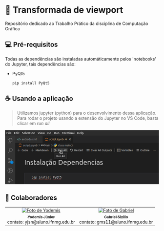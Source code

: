 # 🚀 Transformada de viewport
Repositório dedicado ao Trabalho Prático da disciplina de Computação Gráfica

## 💻 Pré-requisitos
Todas as dependências são instaladas automáticamente pelos 'notebooks' do Jupyter, tais dependências são:

- PyQt5
  ```
  pip install PyQt5
  ```

## ☕ Usando a aplicação
> Utilizamos jupyter (python) para o desenvolvimento dessa aplicação. Para rodar o projeto usando a extensão do Jupyter no VS Code, basta clicar em *run all*

<img src="./assets//instruction.png" width="600" title="Instruction">


## 🤝 Colaboradores

<table>
  <tr>
    <td align="center">
      <a href="https://github.com/yodemisj" title="Yodemis Junior">
        <img src="https://github.com/yodemisj.png" width="100px;" alt="Foto de Yodemis"/><br>
        <sub>
          <b>Yodemis Júnior</b>
        </sub>
      </a>
      <br>
      contato: yjsn@aluno.ifnmg.edu.br
    </td>
    <td align="center">
      <a href="https://github.com/gabrielsizilio" title="Gabriel Sizilio">
        <img src="https://github.com/gabrielsizilio.png" width="100px;" alt="Foto de Gabriel"/><br>
        <sub>
          <b>Gabriel Sizilio</b>
        </sub>
      </a>
      <br>
      contato: gms11@aluno.ifnmg.edu.br
    </td>
  </tr>
</table>
